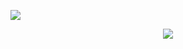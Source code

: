 [![](https://img.shields.io/badge/Blog-@Memory-23fff.svg)](https://memoryzy.pages.dev/)

<div align="center">
  <img src="https://github-readme-stats.vercel.app/api?username=MemoryZy&show_icons=true&theme=radical"/> 
</div>
